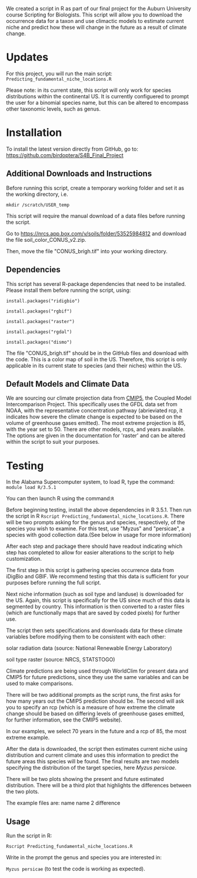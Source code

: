 We created a script in R as part of our final project for the Auburn University course Scripting for Biologists. This script will allow you to download the occurrence data for a taxon and use climactic models to estimate current niche and predict how these will change in the future as a result of climate change. 

# Updates
For this project, you will run the main script: `Predicting_fundamental_niche_locations.R`


Please note: in its current state, this script will only work for species distributions within the continental US. It is currently configuered to prompt the user for a binomial species name, but this can be altered to encompass other taxonomic levels, such as genus.

# Installation

To install the latest version directly from GitHub, go to:
<https://github.com/birdoptera/S4B_Final_Project>

## Additional Downloads and Instructions

Before running this script, create a temporary working folder and set it as the working directory, i.e. 

`mkdir /scratch/USER_temp` 

This script will require the manual download of a data files before running the script.

Go to <https://nrcs.app.box.com/v/soils/folder/53525984812> and download the file soil_color_CONUS_v2.zip. 

Then, move the file "CONUS_brigh.tif" into your working directory.


## Dependencies
This script has several R-package dependencies that need to be installed. Please install them before running the script, using:

```
install.packages("ridigbio")

install.packages("rgbif")

install.packages("raster")

install.packages("rgdal")

install.packages("dismo")
```


The file "CONUS_brigh.tif" should be in the GitHub files and download with the code. This is a color map of soil in the US. 
Therefore, this script is only applicable in its current state to species (and their niches) within the US.

## Default Models and Climate Data

We are sourcing our climate projection data from [CMIP5](https://cmip.llnl.gov/cmip5/), the Coupled Model Intercomparison Project. This specifically uses the GFDL data set from NOAA, with the representative concentration pathway (abrieviated rcp, it indicates how severe the climate change is expected to be based on the volume of greenhouse gases emitted). The most extreme projection is 85, with the year set to 50. There are other models, rcps, and years available. The options are given in the documentation for 'raster' and can be altered within the script to suit your purposes.


# Testing

In the Alabama Supercomputer system, to load R, type the command:
`module load R/3.5.1`

You can then launch R using the command:`R`

Before beginning testing, install the above dependencies in R 3.5.1. Then run the script in R `Rscript Predicting_fundamental_niche_locations.R`. There will be two prompts asking for the genus and species, respectively, of the species you wish to examine. For this test, use "Myzus" and "persicae", a species with good collection data.(See below in usage for more information)

After each step and package there should have readout indicating which step has completed to allow for easier alterations to the script to help customization.

The first step in this script is gathering species occurrence data from iDigBio and GBIF. We recommend testing that this data is sufficient for your purposes before running the full script.

Next niche information (such as soil type and landuse) is downloaded for the US. Again, this script is specifically for the US since much of this data is segmented by country. This information is then converted to a raster files (which are functionally maps that are saved by coded pixels) for further use.

The script then sets specifications and downloads data for these climate variables before modifying them to be consistent with each other:

solar radiation data (source: National Renewable Energy Laboratory)

soil type raster (source: NRCS, STATSTOGO)

Climate predictions are being used through WorldClim for present data and CMIP5 for future predictions, since they use the same variables and can be used to make comparisons.

There will be two additional prompts as the script runs, the first asks for how many years out the CMIP5 prediction should be. The second will ask you to specify an rcp (which is a measure of how extreme the climate change should be based on differing levels of greenhouse gases emitted, for further information, see the CMIP5 website).

In our examples, we select 70 years in the future and a rcp of 85, the most extreme example.

After the data is downloaded, the script then estimates current niche using distribution and current climate and uses this information to predict the future areas this species will be found. The final results are two models specifying the distribution of the target species, here _Myzus persicae_.

There will be two plots showing the present and future estimated distribution. There will be a third plot that highlights the differences between the two plots.

The example files are:
name 
name 2
difference

## Usage

Run the script in R:

`Rscript Predicting_fundamental_niche_locations.R`

Write in the prompt the genus and species you are interested in:

`Myzus persicae` (to test the code is working as expected).

